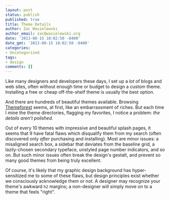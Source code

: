 ```yaml
---
layout: post
status: publish
published: true
title: Theme Details
author: Zac Wasielewski
author_email: zac@wasielewski.org
date: '2013-08-15 18:02:50 -0400'
date_gmt: '2013-08-15 18:02:50 -0400'
categories:
- Uncategorized
tags:
- design
comments: []
---
```

<span class="run-in">Like many designers and developers these days</span>, I set up a <em>lot</em> of blogs and web sites, often without enough time or budget to design a custom theme. Installing a free or cheap off-the-shelf theme is usually the best option.

And there are hundreds of beautiful themes available. Browsing [Themeforest](http://themeforest.net/) seems, at first, like an embarrassment of riches. But each time I mine the theme directories, flagging my favorites,  I notice a problem: *the details aren’t polished*.

Out of every 10 themes with impressive and beautiful splash pages, it seems that 9 have fatal flaws which disqualify them from my search (often discovered only *after* purchasing and installing). Most are minor issues: a misaligned search box, a sidebar that deviates from the baseline grid, a lazily-chosen secondary typeface, unstyled page number indicators, and so on. But such minor issues often break the design's gestalt, and prevent so many good themes from being truly excellent.

Of course, it's likely that my graphic design background has hyper-sensitized me to some of these flaws, but design principles exist whether we consciously acknowledge them or not. A designer may recognize your theme's awkward `h2` margins; a non-designer will simply move on to a theme that feels "right".